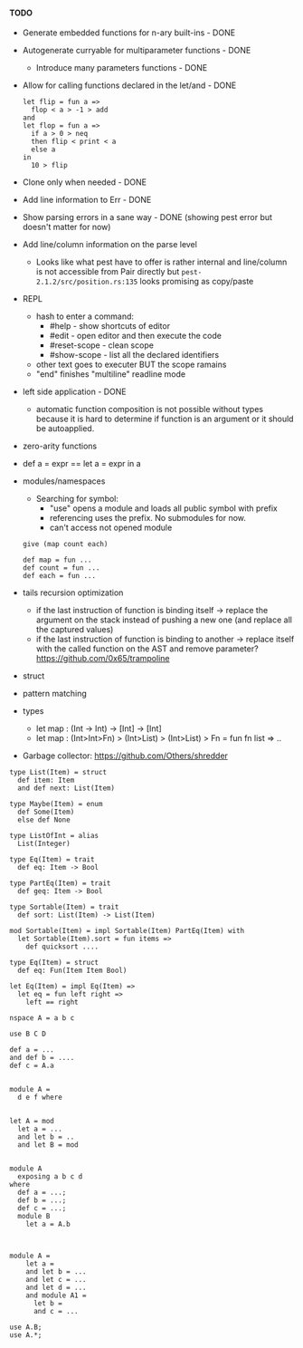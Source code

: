 #### TODO ####

* Generate embedded functions for n-ary built-ins - DONE
* Autogenerate curryable for multiparameter functions - DONE
  * Introduce many parameters functions - DONE
* Allow for calling functions declared in the let/and - DONE
  ```
  let flip = fun a => 
    flop < a > -1 > add 
  and
  let flop = fun a => 
    if a > 0 > neq 
    then flip < print < a 
    else a
  in 
    10 > flip 
  ```
* Clone only when needed - DONE
* Add line information to Err - DONE

* Show parsing errors in a sane way - DONE (showing pest error but doesn't matter for now)
* Add line/column information on the parse level 
  * Looks like what pest have to offer is rather internal and line/column
    is not accessible from Pair directly but `pest-2.1.2/src/position.rs:135` looks promising as copy/paste
* REPL
  * hash to enter a command:
    * \#help - show shortcuts of editor
    * \#edit - open editor and then execute the code
    * \#reset-scope - clean scope
    * \#show-scope - list all the declared identifiers
  * other text goes to executer BUT the scope ramains
  * "end" finishes "multiline" readline mode
* left side application - DONE
  * automatic function composition is not possible without types because it is
    hard to determine if function is an argument or it should be autoapplied.
* zero-arity functions 
* def a = expr    == let a = expr in a
* modules/namespaces
  * Searching for symbol:
    * "use" opens a module and loads all public symbol with prefix
    * referencing uses the prefix. No submodules for now.
    * can't access not opened module
  ```
  give (map count each)
  
  def map = fun ...
  def count = fun ...
  def each = fun ...
  ``` 
* tails recursion optimization
  * if the last instruction of function is binding itself -> replace the argument on the stack instead of pushing a new one (and replace all the captured values)
  * if the last instruction of function is binding to another -> replace itself with the called function on the AST and remove parameter?
  https://github.com/0x65/trampoline
* struct 
* pattern matching
* types
  * let map : (Int -> Int) -> \[Int\] -> \[Int\]
  * let map : (Int>Int>Fn) > (Int>List) > (Int>List) > Fn = fun fn list => ..
  
* Garbage collector:
https://github.com/Others/shredder
    
```
type List(Item) = struct 
  def item: Item
  and def next: List(Item)

type Maybe(Item) = enum
  def Some(Item)
  else def None

type ListOfInt = alias 
  List(Integer)
  
type Eq(Item) = trait
  def eq: Item -> Bool 

type PartEq(Item) = trait
  def geq: Item -> Bool

type Sortable(Item) = trait
  def sort: List(Item) -> List(Item)

mod Sortable(Item) = impl Sortable(Item) PartEq(Item) with
  let Sortable(Item).sort = fun items =>
    def quicksort ....

type Eq(Item) = struct
  def eq: Fun(Item Item Bool)

let Eq(Item) = impl Eq(Item) =>
  let eq = fun left right =>
    left == right

nspace A = a b c

use B C D

def a = ...
and def b = ....
def c = A.a 


module A = 
  d e f where


let A = mod
  let a = ...
  and let b = ..
  and let B = mod


module A
  exposing a b c d
where
  def a = ...;
  def b = ...;
  def c = ...;
  module B
    let a = A.b 



module A =
    let a = 
    and let b = ...
    and let c = ...
    and let d = ...
    and module A1 = 
      let b =
      and c = ...

use A.B;
use A.*;
```